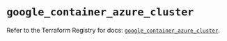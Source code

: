 # `google_container_azure_cluster`

Refer to the Terraform Registry for docs: [`google_container_azure_cluster`](https://registry.terraform.io/providers/hashicorp/google/5.43.1/docs/resources/container_azure_cluster).
